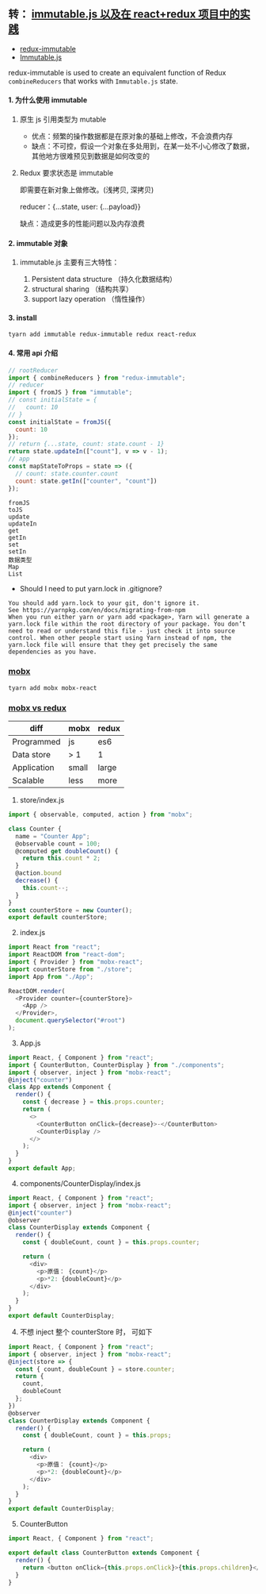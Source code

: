 ## 转： [immutable.js 以及在 react+redux 项目中的实践](https://juejin.im/post/5948985ea0bb9f006bed7472)

- [redux-immutable](https://github.com/gajus/redux-immutable)
- [Immutable.js](https://immutable-js.github.io/immutable-js/)

redux-immutable is used to create an equivalent function of Redux `combineReducers` that works with `Immutable.js` state.

#### 1. 为什么使用 immutable

1. 原生 js 引用类型为 mutable

   - 优点：频繁的操作数据都是在原对象的基础上修改，不会浪费内存
   - 缺点：不可控，假设一个对象在多处用到，在某一处不小心修改了数据，其他地方很难预见到数据是如何改变的

2. Redux 要求状态是 immutable

   即需要在新对象上做修改。(浅拷贝, 深拷贝)

   reducer：{...state, user: {...payload}}

   缺点：造成更多的性能问题以及内存浪费

#### 2. immutable 对象

1. immutable.js 主要有三大特性：

   1. Persistent data structure （持久化数据结构）
   2. structural sharing （结构共享）
   3. support lazy operation （惰性操作）

#### 3. install

```
tyarn add immutable redux-immutable redux react-redux
```

#### 4. 常用 api 介绍

```js
// rootReducer
import { combineReducers } from "redux-immutable";
// reducer
import { fromJS } from "immutable";
// const initialState = {
//   count: 10
// }
const initialState = fromJS({
  count: 10
});
// return {...state, count: state.count - 1}
return state.updateIn(["count"], v => v - 1);
// app
const mapStateToProps = state => ({
  // count: state.counter.count
  count: state.getIn(["counter", "count"])
});
```

```
fromJS
toJS
update
updateIn
get
getIn
set
setIn
数据类型
Map
List
```

- Should I need to put yarn.lock in .gitignore?

```
You should add yarn.lock to your git, don't ignore it.
See https://yarnpkg.com/en/docs/migrating-from-npm
When you run either yarn or yarn add <package>, Yarn will generate a yarn.lock file within the root directory of your package. You don’t need to read or understand this file - just check it into source control. When other people start using Yarn instead of npm, the yarn.lock file will ensure that they get precisely the same dependencies as you have.
```

### [mobx](https://cn.mobx.js.org/)

```
tyarn add mobx mobx-react
```

### [mobx vs redux](https://www.educba.com/mobx-vs-redux/)

| diff        | mobx  | redux |
| ----------- | ----- | ----- |
| Programmed  | js    | es6   |
| Data store  | > 1   | 1     |
| Application | small | large |
| Scalable    | less  | more  |

1. store/index.js

```js
import { observable, computed, action } from "mobx";

class Counter {
  name = "Counter App";
  @observable count = 100;
  @computed get doubleCount() {
    return this.count * 2;
  }
  @action.bound
  decrease() {
    this.count--;
  }
}
const counterStore = new Counter();
export default counterStore;
```

2. index.js

```js
import React from "react";
import ReactDOM from "react-dom";
import { Provider } from "mobx-react";
import counterStore from "./store";
import App from "./App";

ReactDOM.render(
  <Provider counter={counterStore}>
    <App />
  </Provider>,
  document.querySelector("#root")
);
```

3. App.js

```js
import React, { Component } from "react";
import { CounterButton, CounterDisplay } from "./components";
import { observer, inject } from "mobx-react";
@inject("counter")
class App extends Component {
  render() {
    const { decrease } = this.props.counter;
    return (
      <>
        <CounterButton onClick={decrease}>-</CounterButton>
        <CounterDisplay />
      </>
    );
  }
}
export default App;
```

4. components/CounterDisplay/index.js

```js
import React, { Component } from "react";
import { observer, inject } from "mobx-react";
@inject("counter")
@observer
class CounterDisplay extends Component {
  render() {
    const { doubleCount, count } = this.props.counter;

    return (
      <div>
        <p>原值： {count}</p>
        <p>*2: {doubleCount}</p>
      </div>
    );
  }
}
export default CounterDisplay;
```

4. 不想 inject 整个 counterStore 时， 可如下

```js
import React, { Component } from "react";
import { observer, inject } from "mobx-react";
@inject(store => {
  const { count, doubleCount } = store.counter;
  return {
    count,
    doubleCount
  };
})
@observer
class CounterDisplay extends Component {
  render() {
    const { doubleCount, count } = this.props;

    return (
      <div>
        <p>原值： {count}</p>
        <p>*2: {doubleCount}</p>
      </div>
    );
  }
}
export default CounterDisplay;
```

5. CounterButton

```js
import React, { Component } from "react";

export default class CounterButton extends Component {
  render() {
    return <button onClick={this.props.onClick}>{this.props.children}</button>;
  }
}
```
